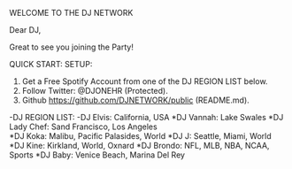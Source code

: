 WELCOME TO THE DJ NETWORK

Dear DJ,

Great to see you joining the Party!  

QUICK START: SETUP:  
1. Get a Free Spotify Account from one of the DJ REGION LIST below.
2. Follow Twitter: @DJONEHR (Protected).
3. Github https://github.com/DJNETWORK/public (README.md).

-DJ REGION LIST:
-DJ Elvis: California, USA
*DJ Vannah: Lake Swales
*DJ Lady Chef: Sand Francisco, Los Angeles  
*DJ Koka: Malibu, Pacific Palasides, World
*DJ J: Seattle, Miami, World
*DJ Kine: Kirkland, World, Oxnard
*DJ Brondo: NFL, MLB, NBA, NCAA, Sports
*DJ Baby: Venice Beach, Marina Del Rey

